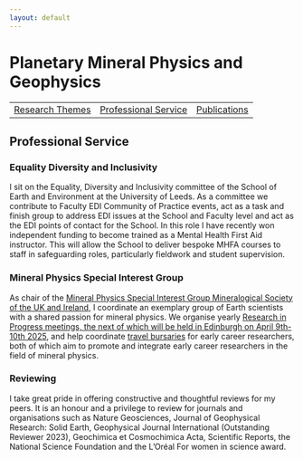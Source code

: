 ```yaml
---
layout: default
---
```


# Planetary Mineral Physics and Geophysics

|    |    |    |
|----|----|----|
| [Research Themes](./research-themes.html) | [Professional Service](./professional-service.html) | [Publications](./publications.html) |

## Professional Service
### Equality Diversity and Inclusivity
I sit on the Equality, Diversity and Inclusivity committee of the School of Earth and Environment at the University of Leeds. As a committee we contribute to Faculty EDI Community of Practice events, act as a task and finish group to address EDI issues at the School and Faculty level and act as the EDI points of contact for the School. In this role I have recently won independent funding to become trained as a Mental Health First Aid instructor. This will allow the School to deliver bespoke MHFA courses to staff in safeguarding roles, particularly fieldwork and student supervision.

### Mineral Physics Special Interest Group
As chair of the <a href="https://www.minersoc.org/mpg.html"> Mineral Physics Special Interest Group Mineralogical Society of the UK and Ireland</a>, I coordinate an exemplary group of Earth scientists with a shared passion for mineral physics. We organise yearly <a href="https://minphys.github.io/"> Research in Progress meetings, the next of which will be held in Edinburgh on April 9th-10th 2025</a>, and help coordinate <a href="https://www.minersoc.org/mpg-bursaries.html">travel bursaries</a> for early career researchers, both of which aim to promote and integrate early career researchers in the field of mineral physics.

### Reviewing
I take great pride in offering constructive and thoughtful reviews for my peers. It is an honour and a privilege to review for journals and organisations such as Nature Geosciences, Journal of Geophysical Research: Solid Earth, Geophysical Journal International (Outstanding Reviewer 2023), Geochimica et Cosmochimica Acta, Scientific Reports, the National Science Foundation and the L’Oréal For women in science award.
